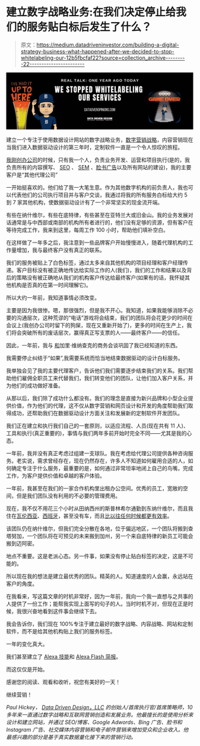# 建立数字战略业务:在我们决定停止给我们的服务贴白标后发生了什么？

> 原文：<https://medium.datadriveninvestor.com/building-a-digital-strategy-business-what-happened-after-we-decided-to-stop-whitelabeling-our-12b5fbcfaf22?source=collection_archive---------22----------------------->

![](img/533cdeaf2aecae389fb2295bd78ddae4.png)

建立一个专注于使用数据设计网站的数字战略业务，[数字营销战略](https://datadriven.design/digital-strategy-consulting-services/)，内容营销现在当我们进入数据驱动设计的第三年时，定制软件一直是一个令人惊叹的旅程。

[我刚创办公司](https://datadriven.design/my-mindset-was-totally-different-three-years-ago-when-i-started-my-company/)的时候，只有我一个人，负责业务开发、运营和项目执行(是的，我负责所有的内容撰写、 [SEO](https://datadriven.design/tag/seo) 、 [SEM](https://datadriven.design/tag/sem) 、[脸书广告](https://datadriven.design/facebook-ads/)以及所有网站的建设)，我的主要客户是“其他代理公司”

一开始挺喜欢的。他们给了我一大笔生意。作为其他数字机构的前负责人，我也可以代表他们的公司执行项目并与客户交谈，我通过将我的所有服务白标给大约 5 到 7 家其他机构，使数据驱动设计有了一个非常坚实的现金流开端。

有些在纳什维尔，有些在底特律，有些甚至在亚特兰大或旧金山。我的业务发展对话通常是与中西部或南部的机构所有者进行的，他们没有足够的资源，但有客户在等待完成工作，我来到这里，每周工作 100 小时，帮助他们填补空白。

在这样做了一年多之后，我注意到一些品牌客户开始慢慢进入，随着代理机构的工作量增加，我与最终客户没有真正的联系。

我们的服务被贴上了白色标签，通过太多来自其他机构的项目经理和客户经理传递。客户目标没有被正确地传达给实际工作的人(我们)，我们的工作和结果以及背后的策略没有被正确地从我们的机构客户传达给最终客户(如果有的话，我怀疑其他机构是否真的在第一时间理解它)。

所以大约一年前，我知道事情必须改变。

主要是因为我很惨。嗯，那很强烈，但是我不开心。我知道，如果我能够消除不必要的沟通层次，这种荒谬的“电话”游戏将会结束，我们的团队将会花更少的时间在会议上(我创办公司时留下的狗屎，现在又重新开始了)，更多的时间在生产上，我们将会突破所有的废话层次，赢得真正写支票的人——最终客户——的信任。

因此，一年前，我与 [和](https://datadriven.design/tag/gary-vaynerchuk)加里·维纳查克的商务会谈巩固了我已经知道的东西。

我需要停止纠结于“如果”,我需要系统而恰当地结束数据驱动的设计白标服务。

我单独会见了我的主要代理客户，告诉他们我们需要逐步结束我们的关系。我们帮助他们雇佣全职员工来代替我们，我们转变他们的团队，让他们加入客户关系，并为他们的成功做好准备。

从那以后，我们除了成功什么都没有。我们的理念是直接为新兴品牌和小型企业提供价值，作为他们的代理，这不仅从数字营销和网页设计和开发的角度帮助我们取得成功，还帮助我们在数据驱动设计方面关注和发展新的定制软件开发团队。

我们正在建立和执行我们自己的一套原则，以适应流程、人员(现在共有 11 人)、工具和执行(真正重要的)，事情与我们两年多前开始时完全不同——尤其是我的心态。

一年前，我并没有真正考虑过组建一支球队。我在考虑给代理公司提供各种咨询服务。老实说，需求曾经存在，现在仍然存在，许多人不知道如何雇用合适的人，如何确定专注于什么服务，最重要的是，如何通过非常坦率地闭上自己的鸟嘴，完成工作，为客户提供价值和卓越的客户体验。

一年前，我甚至在我们的一家合作机构里出租办公空间。优秀的员工，宽敞的空间，但是我们团队没有利用的不必要的管理费用。

现在，我不仅不用花三个小时从田纳西州的斯普林希尔通勤到东纳什维尔，而且我住在[瓦伦西亚](https://datadriven.design/tag/valencia-spain)、[西班牙](https://datadriven.design/tag/spain)，甚至没有车，而且[比以往任何时候都更有效率](https://datadriven.design/the-relentless-pursuit-of-productivity/)。

该团队仍在纳什维尔，但我们完全分散在各地，位于偏远地区，一个团队将搬到查塔努加，一个团队将在可预见的未来搬到加州，另一个来自底特律的新员工可能会搬到迈阿密。

地点不重要。这是老派心态。另一件事，如果没有停止贴白标签的决定，这是不可能的。

所以现在我的想法是建立最优秀的团队。精英的人。知道速度的人会赢，永远站在客户的角度。

在我看来，写这篇文章的时机非常好，因为一年前，我向一个我一直想与之共事的人提供了一份工作；能帮我实现上面写的句子的人。当时时机不对，但现在正是时候，我很兴奋地看到这件事会继续下去。

我会告诉你，我们现在 100%专注于建立最好的数字战略、内容战略、网站和定制软件，而不是给其他机构贴上我们的服务标签。

一年的变化真大。

我们甚至建立了 [Alexa 技能](https://datadriven.design/tag/alexa-skills)和 [Alexa Flash 简报](https://datadriven.design/tag/alexa-flash-briefings)。

而这仅仅是开始。

感谢您的阅读、观看和收听，祝您有美好的一天！

继续营销！

*Paul Hickey，* [*Data Driven Design，LLC*](https://datadriven.design/building-a-digital-strategy-business-what-happened-after-we-decided-to-stop-whitelabeling-our-services/) *的创始人/首席执行官/首席策略师，10 多年来一直通过数字战略和互联网营销创造和发展业务。他最擅长的是使用分析来设计和建立网站，并通过 SEO/博客、Google Adwords、Bing 广告、脸书和 Instagram 广告、社交媒体内容营销和电子邮件营销来增加受众和企业收入。他最感兴趣的部分是基于真实数据量化接下来的营销行动。*